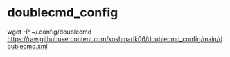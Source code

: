 # doublecmd_config
wget -P ~/.config/doublecmd https://raw.githubusercontent.com/koshmarik06/doublecmd_config/main/doublecmd.xml
